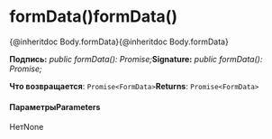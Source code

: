 # <a name="formdata"></a><span data-ttu-id="5261e-101">formData()</span><span class="sxs-lookup"><span data-stu-id="5261e-101">formData()</span></span>




<span data-ttu-id="5261e-102">{@inheritdoc Body.formData}</span><span class="sxs-lookup"><span data-stu-id="5261e-102">{@inheritdoc Body.formData}</span></span>

<span data-ttu-id="5261e-103">**Подпись:** _public formData(): Promise<FormData>;_</span><span class="sxs-lookup"><span data-stu-id="5261e-103">**Signature:** _public formData(): Promise<FormData>;_</span></span>

<span data-ttu-id="5261e-104">**Что возвращается**: `Promise<FormData>`</span><span class="sxs-lookup"><span data-stu-id="5261e-104">**Returns**: `Promise<FormData>`</span></span>





#### <a name="parameters"></a><span data-ttu-id="5261e-105">Параметры</span><span class="sxs-lookup"><span data-stu-id="5261e-105">Parameters</span></span>
<span data-ttu-id="5261e-106">Нет</span><span class="sxs-lookup"><span data-stu-id="5261e-106">None</span></span>


